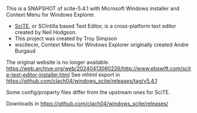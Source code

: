 
This is a SNAPSHOT of scite-5.4.1 with Microsoft Windows installer and Context Menu for Windows Explorer.

  * [SciTE](https://scintilla.org/SciTE.html), or SCIntilla based Text Editor, is a cross-platform text editor created by Neil Hodgson.
  * This project was created by Troy Simpson
  * wscitecm, Context Menu for Windows Explorer originally created Andre Burgaud

The original website is no longer available. https://web.archive.org/web/20240413060226/http://www.ebswift.com/scite-text-editor-installer.html
See mhtml export in https://github.com/clach04/windows_scite/releases/tag/v5.4.1

Some config/property files differ from the upstream ones for SciTE.

Downloads in https://github.com/clach04/windows_scite/releases/
